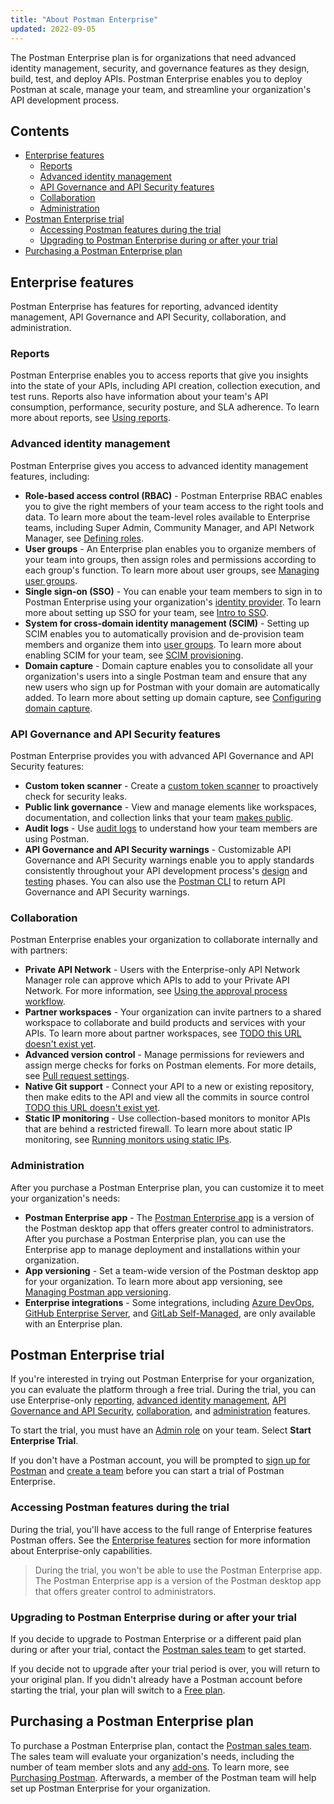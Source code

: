 ```yaml
---
title: "About Postman Enterprise"
updated: 2022-09-05
---
```


The Postman Enterprise plan is for organizations that need advanced identity management, security, and governance features as they design, build, test, and deploy APIs. Postman Enterprise enables you to deploy Postman at scale, manage your team, and streamline your organization's API development process.

## Contents

* [Enterprise features](#enterprise-features)
    * [Reports](#reports)
    * [Advanced identity management](#advanced-identity-management)
    * [API Governance and API Security features](#apigovernance-and-api-security-features)
    * [Collaboration](#collaboration)
    * [Administration](#administration)
* [Postman Enterprise trial](#postman-enterprise-trial)
    * [Accessing Postman features during the trial](#accessing-postman-features-during-the-trial)
    * [Upgrading to Postman Enterprise during or after your trial](#upgrading-to-postman-enterprise-during-or-after-your-trial)
* [Purchasing a Postman Enterprise plan](#purchasing-a-postman-enterprise-plan)

## Enterprise features

Postman Enterprise has features for reporting, advanced identity management, API Governance and API Security, collaboration, and administration.

### Reports

Postman Enterprise enables you to access reports that give you insights into the state of your APIs, including API creation, collection execution, and test runs. Reports also have information about your team's API consumption, performance, security posture, and SLA adherence. To learn more about reports, see [Using reports](/docs/reports/reports-overview/).

### Advanced identity management

Postman Enterprise gives you access to advanced identity management features, including:

* **Role-based access control (RBAC)** - Postman Enterprise RBAC enables you to give the right members of your team access to the right tools and data. To learn more about the team-level roles available to Enterprise teams, including Super Admin, Community Manager, and API Network Manager, see [Defining roles](/docs/collaborating-in-postman/roles-and-permissions/#team-roles).
* **User groups** - An Enterprise plan enables you to organize members of your team into groups, then assign roles and permissions according to each group's function. To learn more about user groups, see [Managing user groups](/docs/administration/managing-your-team/user-groups/).
* **Single sign-on (SSO)** - You can enable your team members to sign in to Postman Enterprise using your organization's [identity provider](/docs/administration/sso/intro-sso/#identity-providers-supported). To learn more about setting up SSO for your team, see [Intro to SSO](/docs/administration/sso/intro-sso/).
* **System for cross-domain identity management (SCIM)** - Setting up SCIM enables you to automatically provision and de-provision team members and organize them into [user groups](/docs/administration/managing-your-team/user-groups/). To learn more about enabling SCIM for your team, see [SCIM provisioning](/docs/administration/scim-provisioning/scim-provisioning-overview/).
* **Domain capture** - Domain capture enables you to consolidate all your organization's users into a single Postman team and ensure that any new users who sign up for Postman with your domain are automatically added. To learn more about setting up domain capture, see [Configuring domain capture](/docs/administration/managing-your-team/configuring-domain-capture/).

### API Governance and API Security features

Postman Enterprise provides you with advanced API Governance and API Security features:

* **Custom token scanner** - Create a [custom token scanner](/docs/administration/token-scanner/#custom-alerts) to proactively check for security leaks.
* **Public link governance** - View and manage elements like workspaces, documentation, and collection links that your team [makes public](/docs/collaborating-in-postman/manage-public-elements/).
* **Audit logs** - Use [audit logs](/docs/administration/audit-logs/) to understand how your team members are using Postman.
* **API Governance and API Security warnings** - Customizable API Governance and API Security warnings enable you to apply standards consistently throughout your API development process's [design](/docs/api-governance/api-definition/api-definition-warnings/) and [testing](/docs/api-governance/api-testing/api-testing-warnings/) phases. You can also use the [Postman CLI](/docs/postman-cli/postman-cli-overview/) to return API Governance and API Security warnings.

### Collaboration

Postman Enterprise enables your organization to collaborate internally and with partners:

* **Private API Network** - Users with the Enterprise-only API Network Manager role can approve which APIs to add to your Private API Network. For more information, see [Using the approval process workflow](/docs/collaborating-in-postman/adding-private-network/#using-the-approval-process-workflow).
* **Partner workspaces** - Your organization can invite partners to a shared workspace to collaborate and build products and services with your APIs. To learn more about partner workspaces, see [TODO this URL doesn't exist yet](#TODO).
* **Advanced version control** - Manage permissions for reviewers and assign merge checks for forks on Postman elements. For more details, see [Pull request settings](/docs/collaborating-in-postman/version-control/#pull-request-settings).
* **Native Git support** - Connect your API to a new or existing repository, then make edits to the API and view all the commits in source control [TODO this URL doesn't exist yet](#TODO).
* **Static IP monitoring** - Use collection-based monitors to monitor APIs that are behind a restricted firewall. To learn more about static IP monitoring, see [Running monitors using static IPs](/docs/monitoring-your-api/using-static-IPs-to-monitor/).

### Administration

After you purchase a Postman Enterprise plan, you can customize it to meet your organization's needs:

* **Postman Enterprise app** - The [Postman Enterprise app](/docs/administration/managing-enterprise-deployment/) is a version of the Postman desktop app that offers greater control to administrators. After you purchase a Postman Enterprise plan, you can use the Enterprise app to manage deployment and installations within your organization.
* **App versioning** - Set a team-wide version of the Postman desktop app for your organization. To learn more about app versioning, see [Managing Postman app versioning](/docs/administration/managing-enterprise-deployment/#managing-postman-app-versioning).
* **Enterprise integrations** - Some integrations, including [Azure DevOps](/docs/integrations/available-integrations/azure-devops/), [GitHub Enterprise Server](/docs/integrations/available-integrations/github/), and [GitLab Self-Managed](/docs/integrations/available-integrations/gitlab/), are only available with an Enterprise plan.

## Postman Enterprise trial

If you're interested in trying out Postman Enterprise for your organization, you can evaluate the platform through a free trial. During the trial, you can use Enterprise-only [reporting](#reports), [advanced identity management](#advanced-identity-management), [API Governance and API Security](#api-governance-and-api-security-features), [collaboration](#collaboration), and [administration](#administration) features.

To start the trial, you must have an [Admin role](/docs/collaborating-in-postman/roles-and-permissions/#team-roles) on your team. Select **Start Enterprise Trial**. <!-- TODO: since the CTA will be available in a lot of different spots, rolled out at different times, it may not make sense to include this at all -->

If you don't have a Postman account, you will be prompted to [sign up for Postman](/docs/getting-started/postman-account/#signing-up-for-a-postman-account) and [create a team](/docs/collaborating-in-postman/working-with-your-team/collaboration-overview/#creating-a-team) before you can start a trial of Postman Enterprise.

### Accessing Postman features during the trial

During the trial, you'll have access to the full range of Enterprise features Postman offers. See the [Enterprise features](#enterprise-features) section for more information about Enterprise-only capabilities.

> During the trial, you won't be able to use the Postman Enterprise app. The Postman Enterprise app is a version of the Postman desktop app that offers greater control to administrators.

### Upgrading to Postman Enterprise during or after your trial

If you decide to upgrade to Postman Enterprise or a different paid plan during or after your trial, contact the [Postman sales team](https://www.postman.com/company/contact-sales/) to get started. <!-- TODO: is there a url + utm to use here? -->

If you decide not to upgrade after your trial period is over, you will return to your original plan. If you didn't already have a Postman account before starting the trial, your plan will switch to a [Free plan](https://www.postman.com/pricing/).

## Purchasing a Postman Enterprise plan

To purchase a Postman Enterprise plan, contact the [Postman sales team](https://www.postman.com/company/contact-sales/). The sales team will evaluate your organization's needs, including the number of team member slots and any [add-ons](/docs/administration/billing/#managing-add-ons). To learn more, see [Purchasing Postman](/docs/administration/buying/). Afterwards, a member of the Postman team will help set up Postman Enterprise for your organization.
